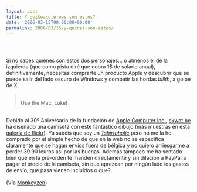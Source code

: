 ```yaml
---
layout: post
title: Y qui&eacute;nes son estos?
date: '2006-03-15T00:00:00+00:00'
permalink: 2006/03/15/y-quines-son-estos/
---
```

<a href="http://www.skwat.be/applewars/" onblur="try {parent.deselectBloggerImageGracefully();} catch(e) {}">
<img alt="" border="0" style="display:block; margin:0px auto 10px; text-align:center;cursor:pointer; cursor:hand;" src="http://photos1.blogger.com/blogger/6639/1972/320/109651380_1c4a89b738_m.jpg"/>
</a>
<br/>
<br/>Si no sabes qui&eacute;nes son estos dos personajes... o almenos el de la izquierda (que como pista dir&eacute; que cobra 1$ de salario anual), definitivamente, necesitas comprarte un producto Apple y descubrir que se puede salir del lado oscuro de Windows y combatir las hordas <span style="font-style:italic;">billth</span>, a golpe de X.<br/>
<blockquote>
<br/>Use the Mac, Luke! <br/>
</blockquote>
<br/>Debido al 30&ordm; Aniversario de la fundaci&oacute;n de <a href="http://en.wikipedia.org/wiki/Apple_Computer">Apple Computer Inc.</a>, <a href="http://www.skwat.be/applewars/pre-order/">skwat.be</a> ha dise&ntilde;ado una camiseta con este fant&aacute;stico dibujo (m&aacute;s muestras en esta <a href="http://www.flickr.com/photos/skwat/">galer&iacute;a de flickr</a>).  Ya sab&eacute;is que soy un <span style="font-style:italic;">
<a href="http://resistancefutile.blogspot.com/2006/03/tshirtaholic-geek.html">Tshirtaholic</a>
</span> pero no me la he comprado por el simple hecho de que en la web no se especifica claramente que se hagan env&iacute;os fuera de b&eacute;lgica y no quiero arriesgarme a perder 39.90 leuros as&iacute; por las buenas. Adem&aacute;s tampoco me ha sentado bien que en la pre-orden te manden directamente y sin dilaci&oacute;n a PayPal a pagar el precio de la camiseta, sin que aprezcan por ning&uacute;n lado los gastos de env&iacute;o, qu&eacute; pasa vienen inclu&iacute;dos o que?.<br/>
<br/>(V&iacute;a <a href="http://feeds.hipertextual.com/monkeyzen?m=107">Monkeyzen</a>)
